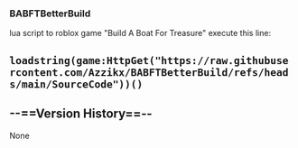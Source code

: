 ### BABFTBetterBuild
lua script to roblox game "Build A Boat For Treasure"
execute this line:
## ```loadstring(game:HttpGet("https://raw.githubusercontent.com/Azzikx/BABFTBetterBuild/refs/heads/main/SourceCode"))()```

## --==Version History==--
None

